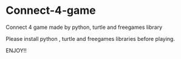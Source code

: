 # Connect-4-game
Connect 4 game made by python, turtle and freegames library

Please install python , turtle and freegames libraries before playing.


ENJOY!!

